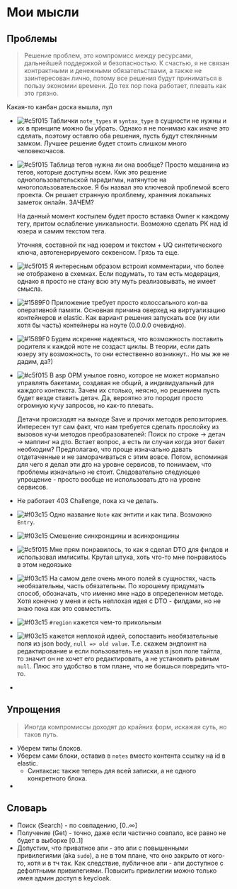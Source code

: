 # Мои мысли

## Проблемы

> Решение проблем, это компромисс между ресурсами, дальнейшей поддержкой и безопасностью. К счастью, я не связан
> контрактными и денежными обязательствами, а также не заинтересован лично, потому все решения будут приниматься в
> пользу
> экономии времени. До тех пор пока работает, плевать как это грязно.

Какая-то канбан доска вышла, лул
- ![#c5f015](https://placehold.co/15x15/c5f015/c5f015.png) Таблички `note_types` и `syntax_type` в сущности не нужны и их в принципе можно бы убрать. Однако я не понимаю как
  иначе это сделать, поэтому оставлю оба решения, пусть будут стеклянным замком. Лучшее решение будет стоить слишком
  много человекочасов.
- ![#c5f015](https://placehold.co/15x15/c5f015/c5f015.png) Таблица тегов нужна ли она вообще? Просто мешанина из тегов, которые доступны всем.
  Кмк это решение однопользовательской парадигмы, натянутое на многопользовательское. Я бы назвал это ключевой проблемой
  всего проекта. Он решает странную пролблему, хранения локальных заметок онлайн. ЗАЧЕМ?

  На данный момент костылем будет просто вставка Owner к каждому тегу, притом ослабление уникальности. Возможно сделать
  PK над id юзера и самим текстом тега.

  Уточняя, составной пк над юзером и текстом + UQ синтетического ключа, автогенерируемого секвенсом. Грязь та еще.
- ![#c5f015](https://placehold.co/15x15/c5f015/c5f015.png) Я интересным образом встроил комментарии, что более не отображено в схемках. Если подумать, то там есть модерация,
  однако я просто не стану всю эту муть реализовывать, не имеет смысла.
- ![#1589F0](https://placehold.co/15x15/1589F0/1589F0.png) Приложение требует просто колоссального кол-ва оперативной памяти. Основная причина оверхед на виртуализацию контейнеров и elastic. Как вариант решения запускать все (ну или хотя бы часть) контейнеры на ноуте (0.0.0.0 очевидно).
- ![#1589F0](https://placehold.co/15x15/1589F0/1589F0.png) Будем искренне надеяться, что возможность поставить родителя к каждой ноте не создаст циклы. В теории, если дать юзеру эту возможность, то они естественно возникнут.. Но мы же не дадим, да?)
- ![#c5f015](https://placehold.co/15x15/c5f015/c5f015.png) В asp ОРМ унылое говно, которое не может нормально управлять бакетами, создавая не общий, а индивидуальный для каждого контекста. Зачем их столько, неясно, но решением пусть будет везде ставить детач. Да, вероятно это породит просто огромную кучу запросов, но как-то плевать.
  
  Детачи происходят на выходе Save и прочих методов репозиториев. Интересен тут сам факт, что нам требуется сделать прослойку из вызовов кучи методов преобразователей: Поиск по строке -> детач -> маппинг на дто.
  Встает вопрос, а есть ли случаи когда этот бакет необходим? Предполагаю, что проще изначально давать отдетаченные и не заморачиваться с этим вовсе. Потом, вспоминая для чего я делал эти дто на уровне сервисов, то понимаем, что проблемы изначально не стоит. Следовательно следующее упрощение - просто вообще не использовать дто на уровне сервисов. 
- Не работает 403 Challenge, пока хз че делать. 
- ![#f03c15](https://placehold.co/15x15/f03c15/f03c15.png) Одно название `Note` как энтити и как типа. Возможно `Entry`. 
- ![#f03c15](https://placehold.co/15x15/f03c15/f03c15.png) Смешение синхронщины и асинхронщины
- ![#c5f015](https://placehold.co/15x15/c5f015/c5f015.png) Мне прям понравилось, то как я сделал DTO для филдов и использовал имлиситы. Крутая штука, хоть что-то мне понравилось в этом недоязыке
- ![#f03c15](https://placehold.co/15x15/f03c15/f03c15.png) На самом деле очень много полей в сущностях, часть необязательны, часть обязательны. По хорошему придумать способ, обозначать, что именно мне надо в определенном методе. Хотя конечно у меня и есть неплохая идея с DTO - филдами, но не знаю пока как это совместить. 
- ![#f03c15](https://placehold.co/15x15/f03c15/f03c15.png) `#region` кажется чем-то прикольным
- ![#f03c15](https://placehold.co/15x15/f03c15/f03c15.png) кажется неплохой идеей, сопоставить необязательные поля из json body, `null => old value`. Т.е. скажем эндпоинт на редактирование и если пользователь не указал в json поле тайтла, то значит он не хочет его редактировать, а не установить равным `null`. Плюс это удобство в том плане, что не боишься повредить что-то. 
- 
## Упрощения

> Иногда компромиссы доходят до крайних форм, искажая суть, но таков путь.

- Уберем типы блоков.
- Уберем сами блоки, оставив в `notes` вместо контента ссылку на id в elastic.
  - Синтаксис также теперь для всей записки, а не одного конкретного блока. 
- 

## Словарь
- Поиск (Search) - по совпадению, $[0..\infty]$
- Получение (Get) - точно, даже если частично совпало, все равно не будет в выборке $[0..1]$
- Допустим, что приватное апи - это апи с повышенными привилегиями (aka `sudo`), а не в том плане, что оно закрыто от кого-то, хотя и в тч так. Как следствие, публичное апи - апи доступное с дефолтными привилегиями. Повысить привилегии можно только имея админ доступ в keycloak.